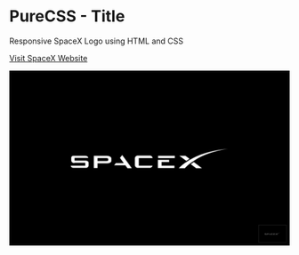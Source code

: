 # PureCSS - Title

Responsive SpaceX Logo using HTML and CSS

[Visit SpaceX Website](https://www.spacex.com/)

<div align="center">
   <img src="screenshot.png" width="800" />
</div
